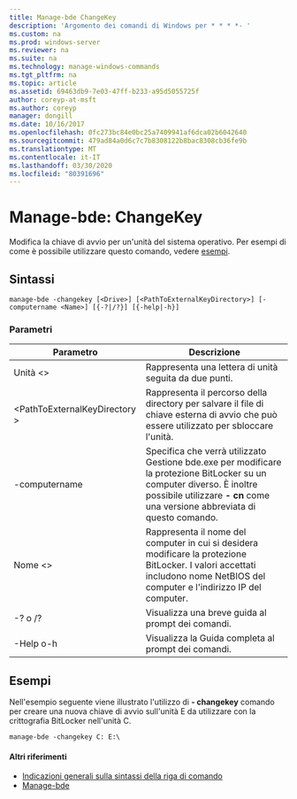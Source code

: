 ```yaml
---
title: Manage-bde ChangeKey
description: 'Argomento dei comandi di Windows per * * * *- '
ms.custom: na
ms.prod: windows-server
ms.reviewer: na
ms.suite: na
ms.technology: manage-windows-commands
ms.tgt_pltfrm: na
ms.topic: article
ms.assetid: 69463db9-7e03-47ff-b233-a95d5055725f
author: coreyp-at-msft
ms.author: coreyp
manager: dongill
ms.date: 10/16/2017
ms.openlocfilehash: 0fc273bc84e0bc25a7409941af6dca02b6042640
ms.sourcegitcommit: 479ad84a0d6c7c7b8308122b8bac8308cb36fe9b
ms.translationtype: MT
ms.contentlocale: it-IT
ms.lasthandoff: 03/30/2020
ms.locfileid: "80391696"
---
```

# <a name="manage-bde-changekey"></a>Manage-bde: ChangeKey



Modifica la chiave di avvio per un'unità del sistema operativo. Per esempi di come è possibile utilizzare questo comando, vedere [esempi](#BKMK_Examples).

## <a name="syntax"></a>Sintassi

```
manage-bde -changekey [<Drive>] [<PathToExternalKeyDirectory>] [-computername <Name>] [{-?|/?}] [{-help|-h}]
```

### <a name="parameters"></a>Parametri

|Parametro|Descrizione|
|---------|-----------|
|Unità \<>|Rappresenta una lettera di unità seguita da due punti.|
|\<PathToExternalKeyDirectory >|Rappresenta il percorso della directory per salvare il file di chiave esterna di avvio che può essere utilizzato per sbloccare l'unità.|
|-computername|Specifica che verrà utilizzato Gestione bde.exe per modificare la protezione BitLocker su un computer diverso. È inoltre possibile utilizzare **- cn** come una versione abbreviata di questo comando.|
|Nome \<>|Rappresenta il nome del computer in cui si desidera modificare la protezione BitLocker. I valori accettati includono nome NetBIOS del computer e l'indirizzo IP del computer.|
|-? o /?|Visualizza una breve guida al prompt dei comandi.|
|-Help o-h|Visualizza la Guida completa al prompt dei comandi.|

## <a name="examples"></a><a name="BKMK_Examples"></a>Esempi

Nell'esempio seguente viene illustrato l'utilizzo di **- changekey** comando per creare una nuova chiave di avvio sull'unità E da utilizzare con la crittografia BitLocker nell'unità C.
```
manage-bde -changekey C: E:\
```

#### <a name="additional-references"></a>Altri riferimenti

-   [Indicazioni generali sulla sintassi della riga di comando](command-line-syntax-key.md)
-   [Manage-bde](manage-bde.md)
